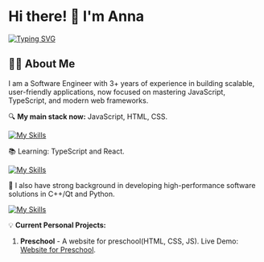   
# Hi there! 👋 I'm Anna
[![Typing SVG](https://readme-typing-svg.demolab.com?font=Fira+Code&pause=1000&width=435&lines=Software+Engineer+%2F+Frontend+Developer)](https://git.io/typing-svg)
## 👩‍💻 About Me

I am a Software Engineer with 3+ years of experience in building scalable, user-friendly applications, now focused on mastering JavaScript, TypeScript, and modern web frameworks.

🔍 **My main stack now:** JavaScript, HTML, CSS.

[![My Skills](https://skillicons.dev/icons?i=js,html,css,npm,webpack,firebase,figma,git,github,gitlab)](https://skillicons.dev)

📚 Learning: TypeScript and React.

[![My Skills](https://skillicons.dev/icons?i=ts,react,redux)](https://skillicons.dev)

🌱 I also have strong background in developing high-performance software solutions in C++/Qt and Python. 

[![My Skills](https://skillicons.dev/icons?i=py,selenium,cpp,c,cmake,qt)](https://skillicons.dev)

💡 **Current Personal Projects:**

1. **Preschool** - A website for preschool(HTML, CSS, JS). Live Demo: [Website for Preschool](https://anna9991.github.io/Preschool/).
